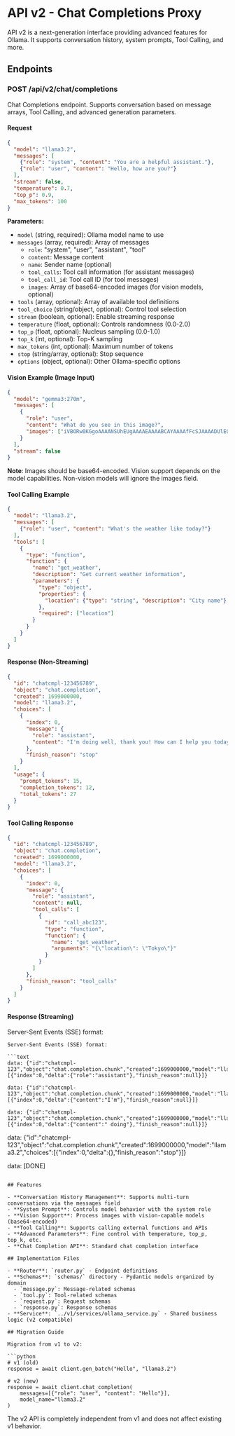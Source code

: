 # API v2 - Chat Completions Proxy

API v2 is a next-generation interface providing advanced features for Ollama. It supports conversation history, system prompts, Tool Calling, and more.

## Endpoints

### POST /api/v2/chat/completions

Chat Completions endpoint. Supports conversation based on message arrays, Tool Calling, and advanced generation parameters.

#### Request

```json
{
  "model": "llama3.2",
  "messages": [
    {"role": "system", "content": "You are a helpful assistant."},
    {"role": "user", "content": "Hello, how are you?"}
  ],
  "stream": false,
  "temperature": 0.7,
  "top_p": 0.9,
  "max_tokens": 100
}
```

**Parameters:**
- `model` (string, required): Ollama model name to use
- `messages` (array, required): Array of messages
  - `role`: "system", "user", "assistant", "tool"
  - `content`: Message content
  - `name`: Sender name (optional)
  - `tool_calls`: Tool call information (for assistant messages)
  - `tool_call_id`: Tool call ID (for tool messages)
  - `images`: Array of base64-encoded images (for vision models, optional)
- `tools` (array, optional): Array of available tool definitions
- `tool_choice` (string/object, optional): Control tool selection
- `stream` (boolean, optional): Enable streaming response
- `temperature` (float, optional): Controls randomness (0.0-2.0)
- `top_p` (float, optional): Nucleus sampling (0.0-1.0)
- `top_k` (int, optional): Top-K sampling
- `max_tokens` (int, optional): Maximum number of tokens
- `stop` (string/array, optional): Stop sequence
- `options` (object, optional): Other Ollama-specific options

#### Vision Example (Image Input)

```json
{
  "model": "gemma3:270m",
  "messages": [
    {
      "role": "user",
      "content": "What do you see in this image?",
      "images": ["iVBORw0KGgoAAAANSUhEUgAAAAEAAAABCAYAAAAfFcSJAAAADUlEQVR42mP8/5+hHgAHggJ/PchI7wAAAABJRU5ErkJggg=="]
    }
  ],
  "stream": false
}
```

**Note**: Images should be base64-encoded. Vision support depends on the model capabilities. Non-vision models will ignore the images field.

#### Tool Calling Example

```json
{
  "model": "llama3.2",
  "messages": [
    {"role": "user", "content": "What's the weather like today?"}
  ],
  "tools": [
    {
      "type": "function",
      "function": {
        "name": "get_weather",
        "description": "Get current weather information",
        "parameters": {
          "type": "object",
          "properties": {
            "location": {"type": "string", "description": "City name"}
          },
          "required": ["location"]
        }
      }
    }
  ]
}
```

#### Response (Non-Streaming)

```json
{
  "id": "chatcmpl-123456789",
  "object": "chat.completion",
  "created": 1699000000,
  "model": "llama3.2",
  "choices": [
    {
      "index": 0,
      "message": {
        "role": "assistant",
        "content": "I'm doing well, thank you! How can I help you today?"
      },
      "finish_reason": "stop"
    }
  ],
  "usage": {
    "prompt_tokens": 15,
    "completion_tokens": 12,
    "total_tokens": 27
  }
}
```

#### Tool Calling Response

```json
{
  "id": "chatcmpl-123456789",
  "object": "chat.completion",
  "created": 1699000000,
  "model": "llama3.2",
  "choices": [
    {
      "index": 0,
      "message": {
        "role": "assistant",
        "content": null,
        "tool_calls": [
          {
            "id": "call_abc123",
            "type": "function",
            "function": {
              "name": "get_weather",
              "arguments": "{\"location\": \"Tokyo\"}"
            }
          }
        ]
      },
      "finish_reason": "tool_calls"
    }
  ]
}
```

#### Response (Streaming)

Server-Sent Events (SSE) format:

```
Server-Sent Events (SSE) format:

```text
data: {"id":"chatcmpl-123","object":"chat.completion.chunk","created":1699000000,"model":"llama3.2","choices":[{"index":0,"delta":{"role":"assistant"},"finish_reason":null}]}

data: {"id":"chatcmpl-123","object":"chat.completion.chunk","created":1699000000,"model":"llama3.2","choices":[{"index":0,"delta":{"content":"I'm"},"finish_reason":null}]}

data: {"id":"chatcmpl-123","object":"chat.completion.chunk","created":1699000000,"model":"llama3.2","choices":[{"index":0,"delta":{"content":" doing"},"finish_reason":null}]}
```

data: {"id":"chatcmpl-123","object":"chat.completion.chunk","created":1699000000,"model":"llama3.2","choices":[{"index":0,"delta":{},"finish_reason":"stop"}]}

data: [DONE]
```

## Features

- **Conversation History Management**: Supports multi-turn conversations via the messages field
- **System Prompt**: Controls model behavior with the system role
- **Vision Support**: Process images with vision-capable models (base64-encoded)
- **Tool Calling**: Supports calling external functions and APIs
- **Advanced Parameters**: Fine control with temperature, top_p, top_k, etc.
- **Chat Completion API**: Standard chat completion interface

## Implementation Files

- **Router**: `router.py` - Endpoint definitions
- **Schemas**: `schemas/` directory - Pydantic models organized by domain
  - `message.py`: Message-related schemas
  - `tool.py`: Tool-related schemas
  - `request.py`: Request schemas
  - `response.py`: Response schemas
- **Service**: `../v1/services/ollama_service.py` - Shared business logic (v2 compatible)

## Migration Guide

Migration from v1 to v2:

```python
# v1 (old)
response = await client.gen_batch("Hello", "llama3.2")

# v2 (new)
response = await client.chat_completion(
    messages=[{"role": "user", "content": "Hello"}],
    model_name="llama3.2"
)
```

The v2 API is completely independent from v1 and does not affect existing v1 behavior.